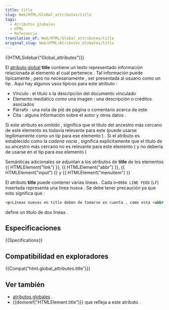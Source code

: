 ```yaml
---
title: title
slug: Web/HTML/Global_attributes/title
tags:
  - Atributos globales
  - HTML
  - Referencia
translation_of: Web/HTML/Global_attributes/title
original_slug: Web/HTML/Atributos_Globales/title
---
```


{{HTMLSidebar("Global_attributes")}}

El [atributo global](/es/docs/Web/HTML/Atributos_Globales) **title** contiene un texto representado información relacionada al elemento al cual pertenece . Tal información puede típicamente , pero no necesariamente , ser presentada al usuario como un tip . Aquí hay algunos usos típicos para este atributo :

- Vínculo : el título o la descripción del documento vinculado
- Elemento mediático como una imagen : una descripción o créditos asociados
- Párrafo : una nota de pié de página o comentario acerca de este
- Cita : alguna información sobre el autor y otros datos .

Si este atributo es omitido , significa que el título del ancestro más cercano de este elemento es todavía relevante para este (puede usarse legítimamente como un tip para ese elemento ) . Si el atributo es establecido como la _cadena vacía_ , significa explícitamente que el título de su ancestro más cercano no es relevante para este elemento ( y no debería de usarse en el tip para ese elemento )

Semánticas adicionales se adjuntan a los atributos de **title** de los elementos {{ HTMLElement("link") }}, {{ HTMLElement("abbr") }}, {{ HTMLElement("input") }} y {{ HTMLElement("menuitem") }}

El atributo **title** puede contener varias líneas . Cada `U+000A LINE FEED` (`LF`) insertada representa una línea nueva . Se debe tener precaución ya que esto significa que :

```html
<p>Líneas nuevas en title deben de tomarse en cuenta , como esta <abbr title="Este es un título multilínea">ejemplo </abbr>.</p>
```

define un título de dos líneas .

## Especificaciones

{{Specifications}}

## Compatibilidad en exploradores

{{Compat("html.global_attributes.title")}}

## Ver también

- [atributos globales](/es/docs/Web/HTML/Atributos_Globales) .
- {{domxref("HTMLElement.title")}} que refleja a este atributo .
